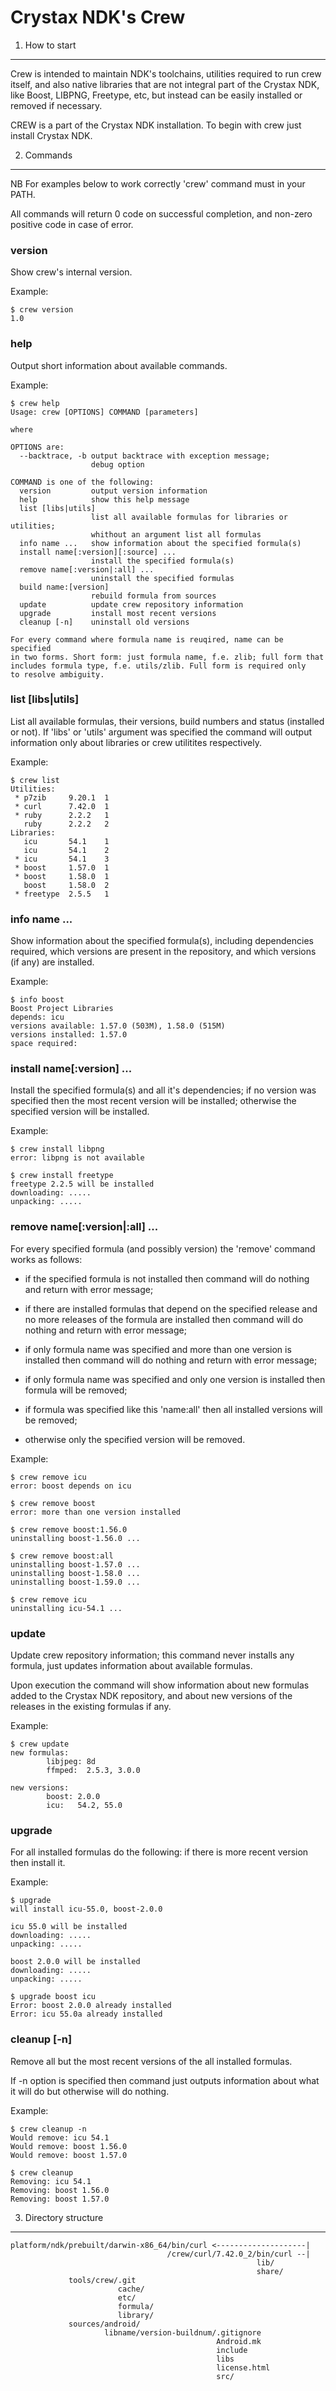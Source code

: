 Crystax NDK's Crew
================================


1. How to start
--------------------------------

Crew is intended to maintain NDK's toolchains, utilities required to run
crew itself, and also native libraries that are not integral part of the
Crystax NDK, like Boost, LIBPNG, Freetype, etc, but instead can be
easily installed or removed if necessary.

CREW is a part of the Crystax NDK installation.
To begin with crew just install Crystax NDK.


2. Commands
--------------------------------

NB For examples below to work correctly 'crew' command must in your PATH.

All commands will return 0 code on successful completion, and non-zero
positive code in case of error.


### version

Show crew's internal version.

Example:

    $ crew version
    1.0

### help

Output short information about available commands.

Example:

    $ crew help
    Usage: crew [OPTIONS] COMMAND [parameters]

    where
    
    OPTIONS are:
      --backtrace, -b output backtrace with exception message;
                      debug option
    
    COMMAND is one of the following:
      version         output version information
      help            show this help message
      list [libs|utils]
                      list all available formulas for libraries or utilities;
                      whithout an argument list all formulas
      info name ...   show information about the specified formula(s)
      install name[:version][:source] ...
                      install the specified formula(s)
      remove name[:version|:all] ...
                      uninstall the specified formulas
      build name:[version]
                      rebuild formula from sources
      update          update crew repository information
      upgrade         install most recent versions
      cleanup [-n]    uninstall old versions
    
    For every command where formula name is reuqired, name can be specified
    in two forms. Short form: just formula name, f.e. zlib; full form that
    includes formula type, f.e. utils/zlib. Full form is required only
    to resolve ambiguity.

### list [libs|utils]

List all available formulas, their versions, build numbers and status (installed or
not). If 'libs' or 'utils' argument was specified the command will output information
only about libraries or crew utilitites respectively.

Example:

    $ crew list
    Utilities:
     * p7zib     9.20.1  1
     * curl      7.42.0  1
     * ruby      2.2.2   1
       ruby      2.2.2   2
    Libraries:
       icu       54.1    1
       icu       54.1    2
     * icu       54.1    3
     * boost     1.57.0  1
     * boost     1.58.0  1
       boost     1.58.0  2
     * freetype  2.5.5   1


### info name ...

Show information about the specified formula(s), including dependencies
required, which versions are present in the repository, and which
versions (if any) are installed.

Example:

    $ info boost
    Boost Project Libraries
    depends: icu
    versions available: 1.57.0 (503M), 1.58.0 (515M)
    versions installed: 1.57.0
    space required: 
           

### install name[:version] ...

Install the specified formula(s) and all it's dependencies; if no version
was specified then the most recent version will be installed; otherwise
the specified version will be installed.

Example:
    
    $ crew install libpng
    error: libpng is not available

    $ crew install freetype
    freetype 2.2.5 will be installed
    downloading: .....
    unpacking: .....


### remove name[:version|:all] ...

For every specified formula (and possibly version) the 'remove' command
works as follows:

* if the specified formula is not installed then command will do nothing
  and return with error message;

* if there are installed formulas that depend on the specified release
  and no more releases of the formula are installed then command will do
  nothing and return with error message;

* if only formula name was specified and more than one version is
  installed then command will do nothing and return with error message;

* if only formula name was specified and only one version is installed
  then formula will be removed;

* if formula was specified like this 'name:all' then all installed
  versions will be removed;

* otherwise only the specified version will be removed.

Example:

    $ crew remove icu
    error: boost depends on icu

    $ crew remove boost
    error: more than one version installed

    $ crew remove boost:1.56.0
    uninstalling boost-1.56.0 ...

    $ crew remove boost:all
    uninstalling boost-1.57.0 ...
    uninstalling boost-1.58.0 ...
    uninstalling boost-1.59.0 ...

    $ crew remove icu
    uninstalling icu-54.1 ...

### update

Update crew repository information; this command never installs any
formula, just updates information about available formulas.

Upon execution the command will show information about new formulas
added to the Crystax NDK repository, and about new versions of the
releases in the existing formulas if any.

Example:

    $ crew update
    new formulas:
            libjpeg: 8d
            ffmped:  2.5.3, 3.0.0
                   
    new versions:
            boost: 2.0.0
            icu:   54.2, 55.0


### upgrade

For all installed formulas do the following: if there is more recent version
then install it.

Example:

    $ upgrade
    will install icu-55.0, boost-2.0.0

    icu 55.0 will be installed
    downloading: .....
    unpacking: .....

    boost 2.0.0 will be installed
    downloading: .....
    unpacking: .....

    $ upgrade boost icu
    Error: boost 2.0.0 already installed
    Error: icu 55.0a already installed


### cleanup [-n]

Remove all but the most recent versions of the all installed formulas.

If -n option is specified then command just outputs information about
what it will do but otherwise will do nothing.

Example:

    $ crew cleanup -n
    Would remove: icu 54.1
    Would remove: boost 1.56.0
    Would remove: boost 1.57.0

    $ crew cleanup
    Removing: icu 54.1
    Removing: boost 1.56.0
    Removing: boost 1.57.0


3. Directory structure
--------------------------------

```
platform/ndk/prebuilt/darwin-x86_64/bin/curl <--------------------|
                                   /crew/curl/7.42.0_2/bin/curl --| 
                                                       lib/
                                                       share/
             tools/crew/.git
                        cache/
                        etc/
                        formula/
                        library/
             sources/android/
                     libname/version-buildnum/.gitignore
                                              Android.mk
                                              include
                                              libs
                                              license.html
                                              src/

```
